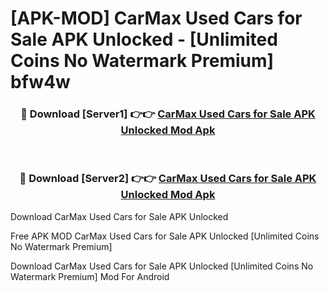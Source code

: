 # [APK-MOD] CarMax  Used Cars for Sale APK Unlocked - [Unlimited Coins No Watermark Premium] bfw4w



<div align="center">
<h3>🔴 Download [Server1] 👉👉 <a href="https://momento.my/?title=CarMax__Used_Cars_for_Sale_APK_Unlocked">CarMax  Used Cars for Sale APK Unlocked Mod Apk</a></h3><br>

<h3>🔴 Download [Server2] 👉👉 <a href="https://momento.my/?title=CarMax__Used_Cars_for_Sale_APK_Unlocked">CarMax  Used Cars for Sale APK Unlocked Mod Apk</a></h3>
</div>



Download CarMax  Used Cars for Sale APK Unlocked 

Free APK MOD CarMax  Used Cars for Sale APK Unlocked [Unlimited Coins No Watermark Premium]

Download CarMax  Used Cars for Sale APK Unlocked [Unlimited Coins No Watermark Premium] Mod For Android
